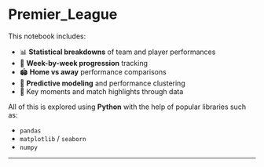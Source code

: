 # Premier_League

This notebook includes:

- 📊 **Statistical breakdowns** of team and player performances
- 🔁 **Week-by-week progression** tracking
- 🏟️ **Home vs away** performance comparisons
- 🧠 **Predictive modeling** and performance clustering
- 🎯 Key moments and match highlights through data

All of this is explored using **Python** with the help of popular libraries such as:

- `pandas`
- `matplotlib` / `seaborn`
- `numpy`

---
